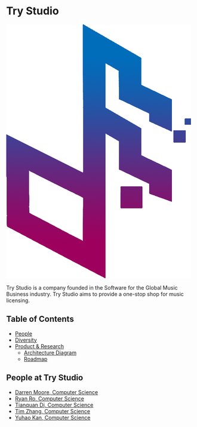 # Try Studio

![Team Logo](./logo.png)

Try Studio is a company founded in the Software for the Global Music Business industry. Try Studio aims to provide a one-stop shop for music licensing.

Table of Contents
---

- [People](./team/)
- [Diversity](./team/diversity.md)
- [Product & Research](./product_research/)
    - [Architecture Diagram](./product_research/architecture_diagram.md)
    - [Roadmap](./product_research/roadmap.md)
   
People at Try Studio
---

- [Darren Moore, Computer Science](./darren_moore.md)
- [Ryan Ro, Computer Science](./ryan_ro.md)
- [Tianquan Di, Computer Science](./tianquan_di.md)
- [Tim Zhang, Computer Science](./tim_zhang.md)
- [Yuhao Kan, Computer Science](./yuhao_kan.md)
